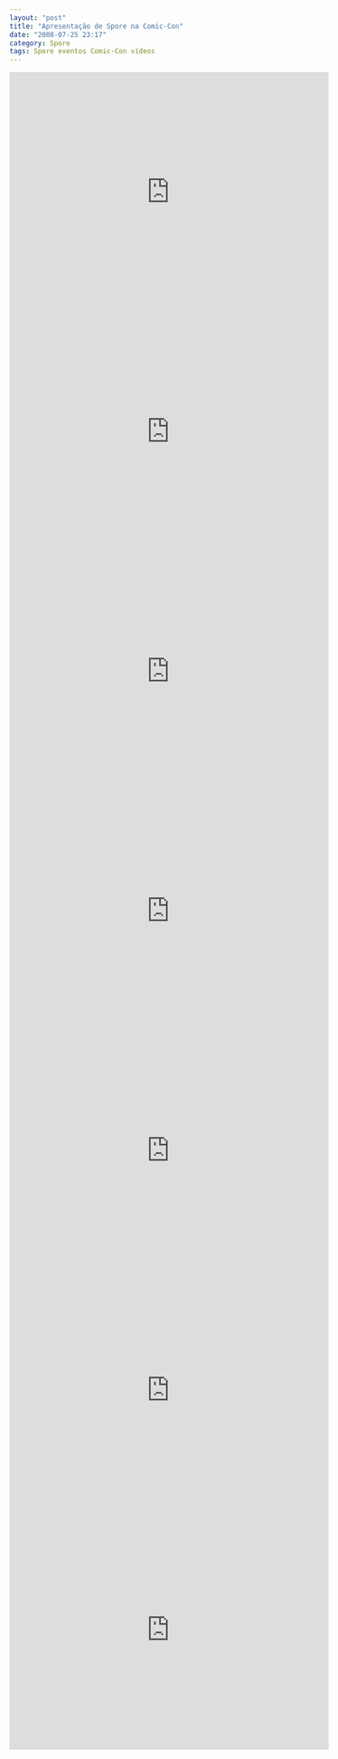```yaml
---
layout: "post"
title: "Apresentação de Spore na Comic-Con"
date: "2008-07-25 23:17"
category: Spore
tags: Spore eventos Comic-Con vídeos
---
```


<iframe width="565" height="424" src="https://www.youtube.com/embed/e6Zr34rCj_w" frameborder="0" allow="accelerometer; autoplay; encrypted-media; gyroscope; picture-in-picture" allowfullscreen></iframe>

<iframe width="565" height="424" src="https://www.youtube.com/embed/ErI847g7lwU" frameborder="0" allow="accelerometer; autoplay; encrypted-media; gyroscope; picture-in-picture" allowfullscreen></iframe>

<iframe width="565" height="424" src="https://www.youtube.com/embed/Gg0vd1OXIS0" frameborder="0" allow="accelerometer; autoplay; encrypted-media; gyroscope; picture-in-picture" allowfullscreen></iframe>

<iframe width="565" height="424" src="https://www.youtube.com/embed/5zb4UjWU7wA" frameborder="0" allow="accelerometer; autoplay; encrypted-media; gyroscope; picture-in-picture" allowfullscreen></iframe>

<iframe width="565" height="424" src="https://www.youtube.com/embed/KZTnydLveHs" frameborder="0" allow="accelerometer; autoplay; encrypted-media; gyroscope; picture-in-picture" allowfullscreen></iframe>

<iframe width="565" height="424" src="https://www.youtube.com/embed/L4u8i9tc2f8" frameborder="0" allow="accelerometer; autoplay; encrypted-media; gyroscope; picture-in-picture" allowfullscreen></iframe>

<iframe width="565" height="424" src="https://www.youtube.com/embed/WKbidHA4P8c" frameborder="0" allow="accelerometer; autoplay; encrypted-media; gyroscope; picture-in-picture" allowfullscreen></iframe>
